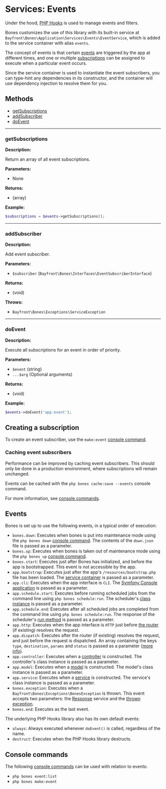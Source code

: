 # Services: Events

Under the hood, [PHP Hooks](https://github.com/bayfrontmedia/php-hooks) is used to manage events and filters.

Bones customizes the use of this library with its built-in service at `Bayfront\Bones\Application\Services\Events\EventService`,
which is added to the service container with alias `events`.

The concept of events is that certain [events](#events) are triggered by the app at different times,
and one or multiple [subscriptions](#creating-a-subscription) can be assigned to execute when a particular event occurs.

Since the service container is used to instantiate the event subscribers, you can type-hint any dependencies
in its constructor, and the container will use dependency injection to resolve them for you.

## Methods

- [getSubscriptions](#getsubscriptions)
- [addSubscriber](#addsubscriber)
- [doEvent](#doevent)

<hr />

### getSubscriptions

**Description:**

Return an array of all event subscriptions.

**Parameters:**

- None

**Returns:**

- (array)

**Example:**

```php
$subscriptions = $events->getSubscriptions();
```

<hr />

### addSubscriber

**Description:**

Add event subscriber.

**Parameters:**

- `$subscriber` (`Bayfront\Bones\Interfaces\EventSubscriberInterface`)

**Returns:**

- (void)

**Throws:**

- `Bayfront\Bones\Exceptions\ServiceException`

<hr />

### doEvent

**Description:**

Execute all subscriptions for an event in order of priority.

**Parameters:**

- `$event` (string)
- `...$arg` (Optional arguments)

**Returns:**

- (void)

**Example:**

```php
$events->doEvent('app.event');
```

## Creating a subscription

To create an event subscriber, use the `make:event` [console command](#console-commands).

### Caching event subscribers

Performance can be improved by caching event subscribers.
This should only be done in a production environment, where subscriptions will remain unchanged.

Events can be cached with the `php bones cache:save --events` console command.

For more information, see [console commands](../usage/console.md). 

## Events

Bones is set up to use the following events, in a typical order of execution:

- `bones.down`: Executes when bones is put into maintenance mode using the `php bones down` [console command](../usage/console.md). The contents of the `down.json` file is passed as a parameter.
- `bones.up`: Executes when bones is taken out of maintenance mode using the `php bones up` [console command](../usage/console.md).
- `bones.start`: Executes just after Bones has initialized, and before the app is bootstrapped. 
This event is not accessible by the app.
- `app.bootstrap`: Executes just after the app's `/resources/bootstrap.php` file has been loaded. 
The [service container](../usage/container.md) is passed as a parameter.
- `app.cli`: Executes when the app interface is `CLI`. The [Symfony Console application](../usage/console.md) is passed as a parameter.
- `app.schedule.start`: Executes before running scheduled jobs from the command line using `php bones schedule:run`.
  The scheduler's [class instance](scheduler.md) is passed as a parameter.
- `app.schedule.end`: Executes after all scheduled jobs are completed from the command line
using `php bones schedule:run`. The response of the scheduler's [run method](https://github.com/bayfrontmedia/cron-scheduler#run) is passed as a parameter.
- `app.http`: Executes when the app interface is `HTTP` just before [the router](router.md) (if existing) resolves the request.
- `app.dispatch`: Executes after the router (if existing) resolves the request, and just before the request is dispatched. An array containing the keys `type`, `destination`, `params` and `status` is passed as a parameter ([more info](https://github.com/bayfrontmedia/route-it#resolve)).
- `app.controller`: Executes when a [controller](../usage/controllers.md) is constructed. The controller's class instance is passed as a parameter.
- `app.model`: Executes when a [model](../usage/models.md) is constructed. The model's class instance is passed as a parameter.
- `app.service`: Executes when a [service](../usage/services.md) is constructed. The service's class instance is passed as a parameter.
- `bones.exception`: Executes when a `Bayfront\Bones\Exceptions\BonesException` is thrown. 
This event accepts two parameters: the [Response](response.md) service and the [thrown exception](../usage/exceptions.md).
- `bones.end`: Executes as the last event.

The underlying PHP Hooks library also has its own default events:

- `always`: Always executed whenever `doEvent()` is called, regardless of the name.
- `destruct`: Executes when the PHP Hooks library destructs.

## Console commands

The following [console commands](../usage/console.md) can be used with relation to events:

- `php bones event:list`
- `php bones make:event`